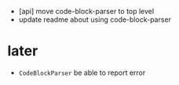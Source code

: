- [api] move code-block-parser to top level
- update readme about using code-block-parser

# later

- `CodeBlockParser` be able to report error
